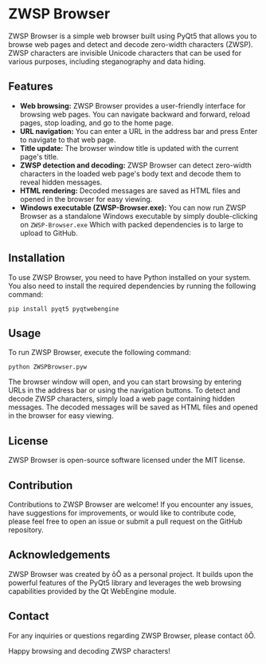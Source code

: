 # ZWSP Browser

ZWSP Browser is a simple web browser built using PyQt5 that allows you to browse web pages and detect and decode zero-width characters (ZWSP). ZWSP characters are invisible Unicode characters that can be used for various purposes, including steganography and data hiding.

## Features

- **Web browsing:** ZWSP Browser provides a user-friendly interface for browsing web pages. You can navigate backward and forward, reload pages, stop loading, and go to the home page.
- **URL navigation:** You can enter a URL in the address bar and press Enter to navigate to that web page.
- **Title update:** The browser window title is updated with the current page's title.
- **ZWSP detection and decoding:** ZWSP Browser can detect zero-width characters in the loaded web page's body text and decode them to reveal hidden messages.
- **HTML rendering:** Decoded messages are saved as HTML files and opened in the browser for easy viewing.
- **Windows executable (ZWSP-Browser.exe):** You can now run ZWSP Browser as a standalone Windows executable by simply double-clicking on `ZWSP-Browser.exe` Which with packed dependencies is to large to upload to GitHub. 

## Installation

To use ZWSP Browser, you need to have Python installed on your system. You also need to install the required dependencies by running the following command:

```
pip install pyqt5 pyqtwebengine
```

## Usage

To run ZWSP Browser, execute the following command:

```
python ZWSPBrowser.pyw
```

The browser window will open, and you can start browsing by entering URLs in the address bar or using the navigation buttons. To detect and decode ZWSP characters, simply load a web page containing hidden messages. The decoded messages will be saved as HTML files and opened in the browser for easy viewing.

## License

ZWSP Browser is open-source software licensed under the MIT license.

## Contribution

Contributions to ZWSP Browser are welcome! If you encounter any issues, have suggestions for improvements, or would like to contribute code, please feel free to open an issue or submit a pull request on the GitHub repository.

## Acknowledgements

ZWSP Browser was created by õÕ as a personal project. It builds upon the powerful features of the PyQt5 library and leverages the web browsing capabilities provided by the Qt WebEngine module.

## Contact

For any inquiries or questions regarding ZWSP Browser, please contact õÕ.

Happy browsing and decoding ZWSP characters!
